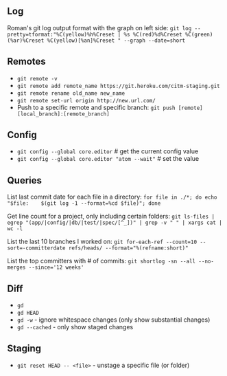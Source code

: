 ## Log

Roman's git log output format with the graph on left side:
`git log --pretty=tformat:"%C(yellow)%h%Creset | %s %C(red)%d%Creset %C(green)(%ar)%Creset %C(yellow)[%an]%Creset " --graph --date=short`

## Remotes

- `git remote -v`
- `git remote add remote_name https://git.heroku.com/citm-staging.git`
- `git remote rename old_name new_name`
- `git remote set-url origin http://new.url.com/`
- Push to a specific remote and specific branch:
  `git push [remote] [local_branch]:[remote_branch]`

## Config

- `git config --global core.editor` # get the current config value
- `git config --global core.editor "atom --wait"` # set the value

## Queries

List last commit date for each file in a directory:
`for file in ./*; do echo "$file:    $(git log -1 --format=%cd $file)"; done`

Get line count for a project, only including certain folders:
`git ls-files | egrep "(app/|config/|db/|test/|spec/[^_])" | grep -v " " | xargs cat | wc -l`

List the last 10 branches I worked on:
`git for-each-ref --count=10 --sort=-committerdate refs/heads/ --format="%(refname:short)"`

List the top committers with # of commits:
`git shortlog -sn --all --no-merges --since='12 weeks'`

## Diff

- `gd`
- `gd HEAD`
- `gd -w` - ignore whitespace changes (only show substantial changes)
- `gd --cached` - only show staged changes

## Staging

- `git reset HEAD -- <file>` - unstage a specific file (or folder)

